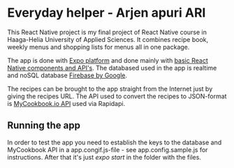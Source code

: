 # Everyday helper - Arjen apuri ARI

This React Native project is my final project of React Native course in Haaga-Helia University of Applied Sciences. It combines recipe book, weekly menus and shopping lists for menus all in one package.

The app is done with [Expo platform](https://expo.io/) and done mainly with [basic React Native components and API's](https://reactnative.dev/). The databased used in the app is realtime and noSQL database [Firebase by Google](https://firebase.google.com/).

The recipes can be brought to the app straight from the Internet just by giving the recipes URL. The API used to convert the recipes to JSON-format is [MyCookbook.io API](https://rapidapi.com/mycookbook/api/mycookbook-io1) used via Rapidapi.

## Running the app
In order to test the app you need to establish the keys to the database and MyCookbook API in a app.congif.js-file - see app.config.sample.js for instructions. After that it's just _expo start_ in the folder with the files.
